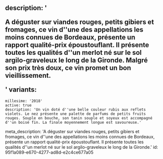 description: '<p>A déguster sur viandes rouges, petits gibiers et fromages, ce vin d''une des appellations les moins connues de Bordeaux, présente un rapport qualité-prix époustouflant. Il présente toutes les qualités d''un merlot né sur le sol argilo-graveleux le long de la Gironde. Malgré son prix très doux, ce vin promet un bon vieillissement.</p>'
variants:
  -
    millesime: '2018'
    active: true
    description: 'Un vin doté d''une belle couleur rubis aux reflets violets. Le nez présente une palette de parfums de petits fruits rouges. Souple en bouche, son tanin souple et soyeux est accompagné d''un boisé fin. La finale moyennement longue est savoureuse.'
meta_description: 'A déguster sur viandes rouges, petits gibiers et fromages, ce vin d''une des appellations les moins connues de Bordeaux, présente un rapport qualité-prix époustouflant. Il présente toutes les qualités d''un merlot né sur le sol argilo-graveleux le long de la Gironde.'
id: 95f1a089-e670-4277-ad8d-e2c4ce677a05
